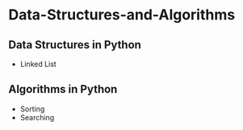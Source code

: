 # Data-Structures-and-Algorithms
## Data Structures in Python
  * Linked List
## Algorithms in Python
  * Sorting
  * Searching
